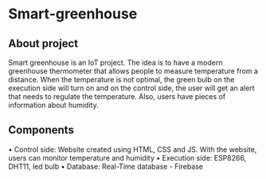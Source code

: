 # Smart-greenhouse

## About project

Smart greenhouse is an IoT project. The idea is to have a modern greenhouse thermometer that allows people to measure temperature from a distance. When the temperature is not optimal, the green bulb on the execution side will turn on and on the control side, the user will get an alert that needs to regulate the temperature. Also, users have pieces of information about humidity.

## Components

• Control side: Website created using HTML, CSS and JS. With the website, users can monitor temperature and humidity
• Execution side: ESP8266, DHT11, led bulb
• Database: Real-Time database - Firebase



